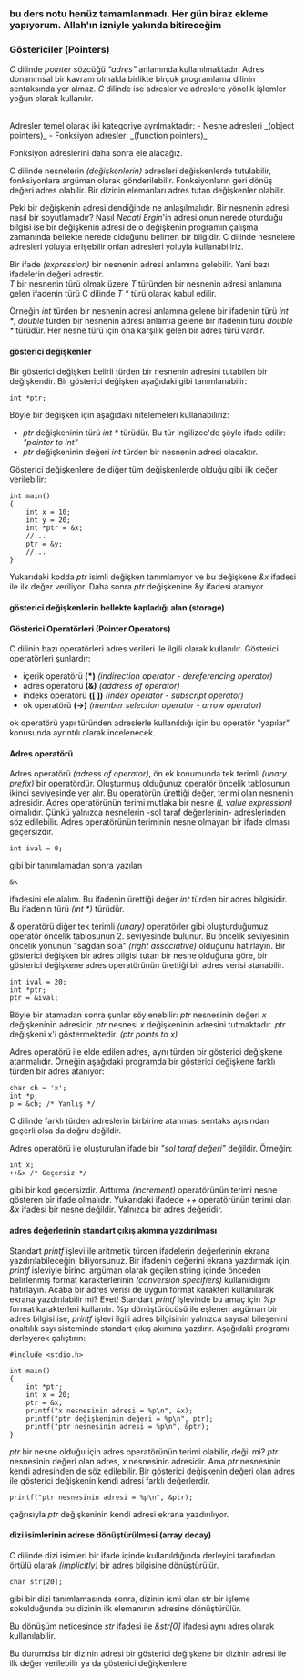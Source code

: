 ### bu ders notu henüz tamamlanmadı. Her gün biraz ekleme yapıyorum. Allah'ın izniyle yakında bitireceğim

### Göstericiler (Pointers)

_C_ dilinde _pointer_ sözcüğü _"adres"_ anlamında kullanılmaktadır. 
Adres donanımsal bir kavram olmakla birlikte birçok programlama dilinin sentaksında yer almaz. 
_C_ dilinde ise adresler ve adreslere yönelik işlemler yoğun olarak kullanılır. 

<br>
Adresler temel olarak iki kategoriye ayrılmaktadır:
- Nesne adresleri _(object pointers)_
- Fonksiyon adresleri _(function pointers)_

Fonksiyon adreslerini daha sonra ele alacağız. </br>

C dilinde  nesnelerin _(değişkenlerin)_ adresleri değişkenlerde tutulabilir, fonksiyonlara argüman olarak gönderilebilir. 
Fonksiyonların geri dönüş değeri adres olabilir.
Bir dizinin elemanları adres tutan değişkenler olabilir. 

Peki bir değişkenin adresi dendiğinde ne anlaşılmalıdır. Bir nesnenin adresi nasıl bir soyutlamadır?
Nasıl _Necati Ergin_'in adresi onun nerede oturduğu bilgisi ise bir değişkenin adresi de o değişkenin programın çalışma zamanında bellekte nerede olduğunu belirten bir bilgidir.
C dilinde nesnelere adresleri yoluyla erişebilir onları adresleri yoluyla kullanabiliriz.

Bir ifade _(expression)_ bir nesnenin adresi anlamına gelebilir. Yani bazı ifadelerin değeri adrestir. </br>
_T_ bir nesnenin türü olmak üzere
_T_ türünden bir nesnenin adresi anlamına gelen ifadenin türü C dilinde _T *_ türü olarak kabul edilir.

Örneğin _int_ türden bir nesnenin adresi anlamına gelene bir ifadenin türü _int *_,  _double_ türden bir nesnenin adresi anlamıa gelene bir ifadenin türü _double *_ türüdür.
Her nesne türü için ona karşılık gelen bir adres türü vardır.

#### gösterici değişkenler
Bir gösterici değişken belirli türden bir nesnenin adresini tutabilen bir değişkendir. Bir gösterici değişken aşağıdaki gibi tanımlanabilir:

```
int *ptr;
```

Böyle bir değişken için aşağıdaki nitelemeleri kullanabiliriz:

* _ptr_ değişkeninin türü _int *_ türüdür. Bu tür İngilizce'de şöyle ifade edilir: _"pointer to int"_
* _ptr_ değişkeninin değeri _int_ türden bir nesnenin adresi olacaktır.

Gösterici değişkenlere de diğer tüm değişkenlerde olduğu gibi ilk değer verilebilir:

```
int main()
{
    int x = 10;
    int y = 20;
    int *ptr = &x;
    //...
    ptr = &y;
    //...
}
```

Yukarıdaki kodda _ptr_ isimli değişken tanımlanıyor ve bu değişkene _&x_ ifadesi ile ilk değer veriliyor. 
Daha sonra _ptr_ değişkenine &y ifadesi atanıyor.

#### gösterici değişkenlerin bellekte kapladığı alan (storage) 




#### Gösterici Operatörleri (Pointer Operators)

C dilinin bazı operatörleri adres verileri ile ilgili olarak kullanılır. Gösterici operatörleri şunlardır:

* içerik operatörü __(\*)__  _(indirection operator - dereferencing operator)_
* adres operatörü __(&)__ _(address of operator)_
* indeks operatörü __(\[ ])__ _(index operator - subscript operator)_
* ok operatörü __(->)__ _(member selection operator - arrow operator)_

ok operatörü yapı türünden adreslerle kullanıldığı için bu operatör "yapılar" konusunda ayrıntılı olarak incelenecek.

#### Adres operatörü
Adres operatörü _(adress of operator)_, ön ek konumunda tek terimli _(unary prefix)_ bir operatördür.
Oluşturmuş olduğunuz operatör öncelik tablosunun ikinci seviyesinde yer alır. 
Bu operatörün  ürettiği değer, terimi olan nesnenin adresidir. 
Adres operatörünün terimi mutlaka bir nesne _(L value expression)_ olmalıdır. 
Çünkü yalnızca nesnelerin -sol taraf değerlerinin- adreslerinden söz edilebilir. 
Adres operatörünün teriminin nesne olmayan bir ifade olması geçersizdir.

```
int ival = 0;
```
gibi bir tanımlamadan sonra yazılan

```
&k
```

ifadesini ele alalım. Bu ifadenin ürettiği değer _int_ türden bir adres bilgisidir.
Bu ifadenin türü _(int \*)_ türüdür.

_&_ operatörü diğer tek terimli _(unary)_ operatörler gibi oluşturduğumuz operatör öncelik tablosunun 2. seviyesinde bulunur. 
Bu öncelik seviyesinin öncelik yönünün "sağdan sola" _(right associative)_ olduğunu hatırlayın.
Bir gösterici değişken bir adres bilgisi tutan bir nesne olduğuna göre, bir gösterici değişkene adres operatörünün ürettiği bir adres verisi atanabilir.

```
int ival = 20;
int *ptr;
ptr = &ival;
```

Böyle bir atamadan sonra şunlar söylenebilir:
_ptr_ nesnesinin değeri _x_ değişkeninin adresidir. 
_ptr_ nesnesi _x_ değişkeninin adresini tutmaktadır.
_ptr_ değişkeni x'i göstermektedir. _(ptr points to x)_

Adres operatörü ile elde edilen adres, aynı türden bir gösterici değişkene atanmalıdır. 
Örneğin aşağıdaki programda bir gösterici değişkene farklı türden bir adres atanıyor:

```
char ch = 'x';
int *p;
p = &ch; /* Yanlış */
```

C dilinde farklı türden adreslerin birbirine atanması sentaks açısından geçerli olsa da doğru değildir.

Adres operatörü ile oluşturulan ifade bir _"sol taraf değeri"_ değildir. Örneğin:

```
int x;
++&x /* Geçersiz */
```

gibi bir kod geçersizdir. 
Arttırma _(increment)_ operatörünün terimi nesne gösteren bir ifade olmalıdır. 
Yukarıdaki ifadede _++_ operatörünün terimi olan _&x_ ifadesi bir nesne değildir. Yalnızca bir adres değeridir.

#### adres değerlerinin standart çıkış akımına yazdırılması

Standart _printf_ işlevi ile aritmetik türden ifadelerin değerlerinin ekrana yazdırılabileceğini biliyorsunuz. 
Bir ifadenin değerini ekrana yazdırmak için, 
_printf_ işleviyle birinci argüman olarak geçilen string içinde önceden belirlenmiş format karakterlerinin _(conversion specifiers)_ kullanıldığını hatırlayın. 
Acaba bir adres verisi de uygun format karakteri kullanılarak ekrana yazdırılabilir mi? Evet! 
Standart _printf_ işlevinde bu amaç için _%p_ format karakterleri kullanılır. 
%p dönüştürücüsü ile eşlenen argüman bir adres bilgisi ise, _printf_ işlevi ilgili adres bilgisinin yalnızca sayısal bileşenini 
onaltılık sayı sisteminde standart çıkış akımına yazdırır.
Aşağıdaki programı derleyerek çalıştırın:

```
#include <stdio.h>

int main()
{
    int *ptr;
    int x = 20;
    ptr = &x;
    printf("x nesnesinin adresi = %p\n", &x);
    printf("ptr değişkeninin değeri = %p\n", ptr);
    printf("ptr nesnesinin adresi = %p\n", &ptr);
}
```

_ptr_ bir nesne olduğu için adres operatörünün terimi olabilir, değil mi? 
_ptr_ nesnesinin değeri olan adres, _x_ nesnesinin adresidir. 
Ama _ptr_ nesnesinin kendi adresinden de söz edilebilir. 
Bir gösterici değişkenin değeri olan adres ile gösterici değişkenin kendi adresi farklı değerlerdir.

```
printf("ptr nesnesinin adresi = %p\n", &ptr);
```

çağrısıyla _ptr_ değişkeninin kendi adresi ekrana yazdırılıyor.

#### dizi isimlerinin adrese dönüştürülmesi (array decay)
C dilinde dizi isimleri bir ifade içinde kullanıldığında derleyici tarafından örtülü olarak _(implicitly)_ bir adres bilgisine dönüştürülür.

```
char str[20];
```
gibi bir dizi tanımlamasında sonra, dizinin ismi olan str bir işleme sokulduğunda bu dizinin ilk elemanının adresine dönüştürülür.

Bu dönüşüm neticesinde _str_ ifadesi ile _&str[0]_ ifadesi aynı adres olarak kullanılabilir.

Bu durumdsa bir dizinin adresi bir gösterici değişkene bir dizinin adresi ile ilk değer verilebilir ya da gösterici değişkenlere    
